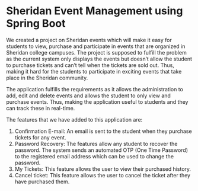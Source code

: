 # Sheridan Event Management using Spring Boot

We created a project on Sheridan events which will make it easy for students to view, purchase and participate in events that are organized in Sheridan college campuses. The project is supposed to fulfill the problem as the current system only displays the events but doesn’t allow the student to purchase tickets and can’t tell when the tickets are sold out. Thus, making it hard for the students to participate in exciting events that take place in the Sheridan community. 

The application fulfills the requirements as it allows the administration to add, edit and delete events and allows the student to only view and purchase events. Thus, making the application useful to students and they can track these in real-time.

The features that we have added to this application are:
1.	Confirmation E-mail: An email is sent to the student when they purchase tickets for any event.
2.	Password Recovery: The features allow any student to recover the password. The system sends an automated OTP (One Time Password) to the registered email address which can be used to change the password.
3.	My Tickets: This feature allows the user to view their purchased history.
4.	Cancel ticket: This feature allows the user to cancel the ticket after they have purchased them. 

